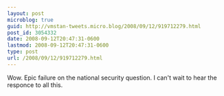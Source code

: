 ```yaml
---
layout: post
microblog: true
guid: http://vmstan-tweets.micro.blog/2008/09/12/919712279.html
post_id: 3054332
date: 2008-09-12T20:47:31-0600
lastmod: 2008-09-12T20:47:31-0600
type: post
url: /2008/09/12/919712279.html
---
```

Wow. Epic failure on the national security question. I can't wait to hear the responce to all this.
